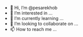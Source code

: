 - 👋 Hi, I’m @pesarekhob
- 👀 I’m interested in ...
- 🌱 I’m currently learning ...
- 💞️ I’m looking to collaborate on ...
- 📫 How to reach me ...

<!---
pesarekhob/pesarekhob is a ✨ special ✨ repository because its `README.md` (this file) appears on your GitHub profile.
You can click the Preview link to take a look at your changes.
--->
